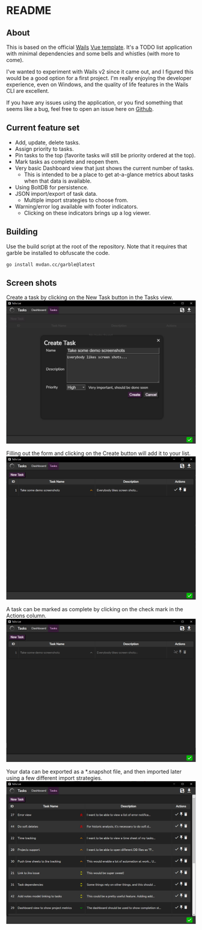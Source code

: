 # README

## About

This is based on the official [Wails](https://wails.io/) [Vue template](https://wails.io/docs/community/templates).
It's a TODO list application with minimal dependencies and some bells and whistles (with more to come).

I've wanted to experiment with Wails v2 since it came out, and I figured this would be a good option for a first project.
I'm really enjoying the developer experience, even on Windows, and the quality of life features in the Wails CLI are excellent.

If you have any issues using the application, or you find something that seems like a bug, feel free to open an issue here on [Github](https://github.com/drognisep/todo-list/issues/new).

## Current feature set

* Add, update, delete tasks.
* Assign priority to tasks.
* Pin tasks to the top (favorite tasks will still be priority ordered at the top).
* Mark tasks as complete and reopen them.
* Very basic Dashboard view that just shows the current number of tasks.
  * This is intended to be a place to get at-a-glance metrics about tasks when that data is available.
* Using BoltDB for persistence.
* JSON import/export of task data.
  * Multiple import strategies to choose from.
* Warning/error log available with footer indicators.
  * Clicking on these indicators brings up a log viewer.

## Building

Use the build script at the root of the repository.
Note that it requires that garble be installed to obfuscate the code.

```shell
go install mvdan.cc/garble@latest
```

## Screen shots

Create a task by clicking on the New Task button in the Tasks view.
![create-task](docs/create-task.png)

Filling out the form and clicking on the Create button will add it to your list.
![created](docs/created.png)

A task can be marked as complete by clicking on the check mark in the Actions column.
![completed](docs/complete.png)

Your data can be exported as a *.snapshot file, and then imported later using a few different import strategies.
![import](docs/import.png)
